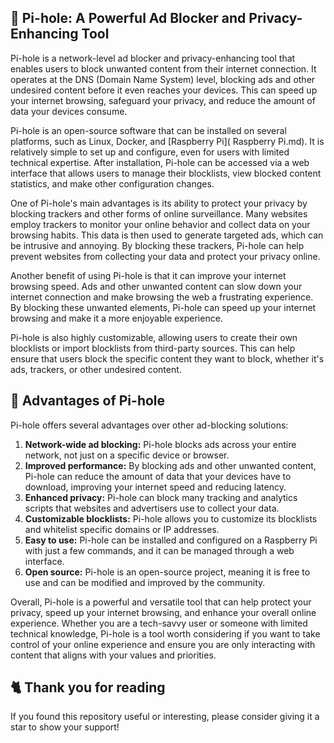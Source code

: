 <!-- [[> SEO
###### Title: 
###### Description: 
###### Tags: 
###### Canonical: 
]]> -->

## 🍒 Pi-hole: A Powerful Ad Blocker and Privacy-Enhancing Tool
Pi-hole is a network-level ad blocker and privacy-enhancing tool that enables users to block unwanted content from their internet connection.
It operates at the DNS (Domain Name System) level, blocking ads and other undesired content before it even reaches your devices.
This can speed up your internet browsing, safeguard your privacy, and reduce the amount of data your devices consume.

Pi-hole is an open-source software that can be installed on several platforms, such as Linux, Docker, and [Raspberry Pi]( Raspberry Pi.md).
It is relatively simple to set up and configure, even for users with limited technical expertise.
After installation, Pi-hole can be accessed via a web interface that allows users to manage their blocklists, view blocked content statistics, and make other configuration changes.

One of Pi-hole's main advantages is its ability to protect your privacy by blocking trackers and other forms of online surveillance.
Many websites employ trackers to monitor your online behavior and collect data on your browsing habits.
This data is then used to generate targeted ads, which can be intrusive and annoying.
By blocking these trackers, Pi-hole can help prevent websites from collecting your data and protect your privacy online.

Another benefit of using Pi-hole is that it can improve your internet browsing speed.
Ads and other unwanted content can slow down your internet connection and make browsing the web a frustrating experience.
By blocking these unwanted elements, Pi-hole can speed up your internet browsing and make it a more enjoyable experience.

Pi-hole is also highly customizable, allowing users to create their own blocklists or import blocklists from third-party sources.
This can help ensure that users block the specific content they want to block, whether it's ads, trackers, or other undesired content.

## 🚀 Advantages of Pi-hole
Pi-hole offers several advantages over other ad-blocking solutions:
1. **Network-wide ad blocking:**
Pi-hole blocks ads across your entire network, not just on a specific device or browser.
2. **Improved performance:**
By blocking ads and other unwanted content, Pi-hole can reduce the amount of data that your devices have to download, improving your internet speed and reducing latency.
3. **Enhanced privacy:**
Pi-hole can block many tracking and analytics scripts that websites and advertisers use to collect your data.
4. **Customizable blocklists:**
Pi-hole allows you to customize its blocklists and whitelist specific domains or IP addresses.
5. **Easy to use:**
Pi-hole can be installed and configured on a Raspberry Pi with just a few commands, and it can be managed through a web interface.
6. **Open source:**
Pi-hole is an open-source project, meaning it is free to use and can be modified and improved by the community.

Overall, Pi-hole is a powerful and versatile tool that can help protect your privacy, speed up your internet browsing, and enhance your overall online experience.
Whether you are a tech-savvy user or someone with limited technical knowledge, Pi-hole is a tool worth considering if you want to take control of your online experience and ensure you are only interacting with content that aligns with your values and priorities.

## 🐈 Thank you for reading
If you found this repository useful or interesting, please consider giving it a star to show your support!